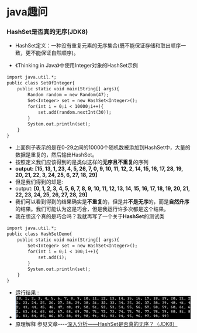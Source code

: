 # java趣问


### HashSet是否真的无序(JDK8)
*  HashSet定义：一种没有重复元素的无序集合(既不能保证存储和取出顺序一致，更不能保证自然顺序)。

* 《Thinking in Java》中使用Integer对象的HashSet示例

>
 	import java.util.*;
	public class SetOfInteger{
		public static void main(String[] args){
			Random random = new Random(47);
			Set<Integer> set = new HashSet<Integer>();
			for(int i = 0;i < 10000;i++){
				set.add(random.nextInt(30));
			}
			System.out.println(set);
		}
	}
 >

* 上面例子表示的是在0-29之间的10000个随机数被添加到HashSet中，大量的数据是重复的，然后输出HashSet。
* 按照定义我们应该得到的是类似这样的**无序且不重复**的序列
* **output:**
 **[15, 13, 1, 23, 4, 5, 26, 7, 0, 9, 10, 11, 12, 2, 14, 15, 16, 17, 28, 19, 20, 21, 22, 3, 24, 25, 6, 27, 18, 29]**
* 但是我们得到的却是:
* output: 
**[0, 1, 2, 3, 4, 5, 6, 7, 8, 9, 10, 11, 12, 13, 14, 15, 16, 17, 18, 19, 20, 21, 22, 23, 24, 25, 26, 27, 28, 29]**
* 我们可以看到得到的结果确实是**不重复**的，但是并**不是无序**的，而是**自然升序**的结果。我们可能认为这是巧合，但是我运行许多次都是这个结果。
* 我在想这个真的是巧合吗？我就再写了一个关于**HashSet**的测试类
>
 	import java.util.*;
	public class HashSetDemo{
		public static void main(String[] args){
			Set<Integer> set = new HashSet<Integer>();
			for(int i = 0;i < 100;i++){
				set.add(i);
			}
			System.out.println(set);
		}
	}


* 运行结果 : 
* ![运行结果](testResult.png)
* 原理解释 参见文章----[深入分析——HashSet是否真的无序？（JDK8）](https://maimai.cn/article/detail?fid=1286004471&efid=nj90X3rv5MT7S3dzmDjc1g)